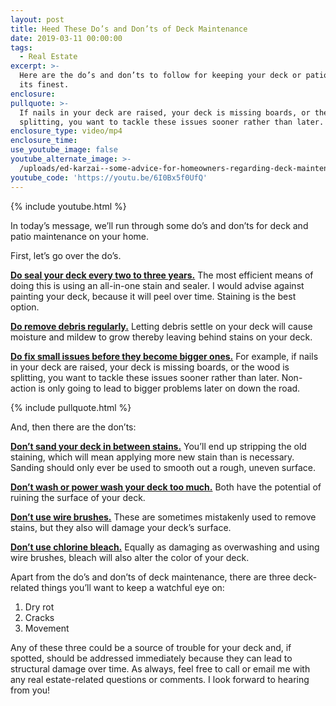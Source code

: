 ```yaml
---
layout: post
title: Heed These Do’s and Don’ts of Deck Maintenance
date: 2019-03-11 00:00:00
tags:
  - Real Estate
excerpt: >-
  Here are the do’s and don’ts to follow for keeping your deck or patio looking
  its finest.
enclosure:
pullquote: >-
  If nails in your deck are raised, your deck is missing boards, or the wood is
  splitting, you want to tackle these issues sooner rather than later.
enclosure_type: video/mp4
enclosure_time:
use_youtube_image: false
youtube_alternate_image: >-
  /uploads/ed-karzai--some-advice-for-homeowners-regarding-deck-maintenance-youtube-1.jpg
youtube_code: 'https://youtu.be/6I0Bx5f0UfQ'
---
```


{% include youtube.html %}

In today’s message, we’ll run through some do’s and don’ts for deck and patio maintenance on your home.&nbsp;

First, let’s go over the do’s.&nbsp;

<u><strong>Do seal your deck every two to three years.</strong></u> The most efficient means of doing this is using an all-in-one stain and sealer. I would advise against painting your deck, because it will peel over time. Staining is the best option.&nbsp;

<u><strong>Do remove debris regularly.</strong></u> Letting debris settle on your deck will cause moisture and mildew to grow thereby leaving behind stains on your deck.&nbsp;

<u><strong>Do fix small issues before they become bigger ones.</strong></u> For example, if nails in your deck are raised, your deck is missing boards, or the wood is splitting, you want to tackle these issues sooner rather than later. Non-action is only going to lead to bigger problems later on down the road.

{% include pullquote.html %}

And, then there are the don’ts:&nbsp;

<u><strong>Don&rsquo;t sand your deck in between stains.</strong></u> You’ll end up stripping the old staining, which will mean applying more new stain than is necessary. Sanding should only ever be used to smooth out a rough, uneven surface.&nbsp;

<u><strong>Don&rsquo;t wash or power wash your deck too much.</strong></u> Both have the potential of ruining the surface of your deck.&nbsp;

<u><strong>Don&rsquo;t use wire brushes.</strong></u> These are sometimes mistakenly used to remove stains, but they also will damage your deck’s surface.&nbsp;

<u><strong>Don&rsquo;t use chlorine bleach.</strong></u> Equally as damaging as overwashing and using wire brushes, bleach will also alter the color of your deck.&nbsp;

Apart from the do’s and don’ts of deck maintenance, there are three deck-related things you’ll want to keep a watchful eye on:&nbsp;

1. Dry rot
2. Cracks&nbsp;
3. Movement &nbsp;&nbsp;&nbsp;

Any of these three could be a source of trouble for your deck and, if spotted, should be addressed immediately because they can lead to structural damage over time. As always, feel free to call or email me with any real estate-related questions or comments. I look forward to hearing from you!